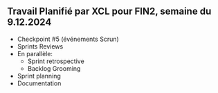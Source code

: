 ## Travail Planifié par XCL pour FIN2, semaine du 9.12.2024

- Checkpoint #5 (événements Scrun)
- Sprints Reviews
- En parallèle:
  - Sprint retrospective
  - Backlog Grooming
- Sprint planning
- Documentation
